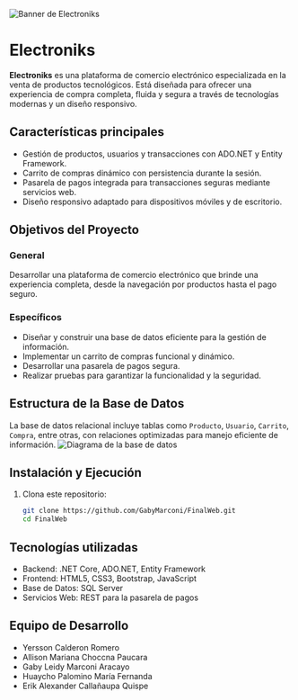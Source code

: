 ![Banner de Electroniks](https://www.shutterstock.com/image-vector/super-sale-header-banner-design-260nw-1663164736.jpg)

# Electroniks

**Electroniks** es una plataforma de comercio electrónico especializada en la venta de productos tecnológicos. Está diseñada para ofrecer una experiencia de compra completa, fluida y segura a través de tecnologías modernas y un diseño responsivo.

## Características principales

- Gestión de productos, usuarios y transacciones con ADO.NET y Entity Framework.
- Carrito de compras dinámico con persistencia durante la sesión.
- Pasarela de pagos integrada para transacciones seguras mediante servicios web.
- Diseño responsivo adaptado para dispositivos móviles y de escritorio.

## Objetivos del Proyecto

### General
Desarrollar una plataforma de comercio electrónico que brinde una experiencia completa, desde la navegación por productos hasta el pago seguro.

### Específicos
- Diseñar y construir una base de datos eficiente para la gestión de información.
- Implementar un carrito de compras funcional y dinámico.
- Desarrollar una pasarela de pagos segura.
- Realizar pruebas para garantizar la funcionalidad y la seguridad.

## Estructura de la Base de Datos
La base de datos relacional incluye tablas como `Producto`, `Usuario`, `Carrito`, `Compra`, entre otras, con relaciones optimizadas para manejo eficiente de información.
![Diagrama de la base de datos](https://example.com/database-diagram.png)


## Instalación y Ejecución

1. Clona este repositorio:
   ```bash
   git clone https://github.com/GabyMarconi/FinalWeb.git
   cd FinalWeb

## Tecnologías utilizadas
- Backend: .NET Core, ADO.NET, Entity Framework
- Frontend: HTML5, CSS3, Bootstrap, JavaScript
- Base de Datos: SQL Server
- Servicios Web: REST para la pasarela de pagos

## Equipo de Desarrollo
- Yersson Calderon Romero
- Allison Mariana Choccna Paucara
- Gaby Leidy Marconi Aracayo
- Huaycho Palomino María Fernanda
- Erik Alexander Callañaupa Quispe

